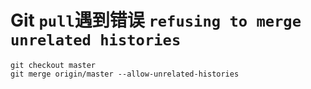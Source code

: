 # Git `pull`遇到错误 `refusing to merge unrelated histories`

```shell
git checkout master
git merge origin/master --allow-unrelated-histories
```